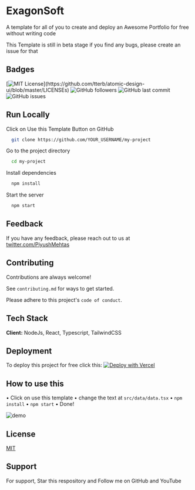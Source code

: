 
# ExagonSoft

A template for all of you to create and deploy an Awesome Portfolio for free without writing code

This Template is still in beta stage if you find any bugs, please create an issue for that


## Badges

[![MIT License](https://img.shields.io/apm/l/atomic-design-ui.svg?)](https://github.com/tterb/atomic-design-ui/blob/master/LICENSEs)
![GitHub followers](https://img.shields.io/github/followers/exagonsoft)
![GitHub last commit](https://img.shields.io/github/last-commit/exagonsoft/my_place)
![GitHub issues](https://img.shields.io/github/issues/exagonsoft/my_place)

  
## Run Locally

Click on Use this Template Button on GitHub

```bash
  git clone https://github.com/YOUR_USERNAME/my-project
```

Go to the project directory

```bash
  cd my-project
```

Install dependencies

```bash
  npm install
```

Start the server

```bash
  npm start
```

  
## Feedback

If you have any feedback, please reach out to us at [twitter.com/PiyushMehtas](https://twitter.com/PiyushMehtaS)

  
## Contributing

Contributions are always welcome!

See `contributing.md` for ways to get started.

Please adhere to this project's `code of conduct`.

  
## Tech Stack

**Client:** NodeJs, React, Typescript, TailwindCSS



  
## Deployment

To deploy this project for free click this: [![Deploy with Vercel](https://vercel.com/button)](https://vercel.com/new/clone?repository-url=https%3A%2F%2Fgithub.com%2Fpiyush97%2Fawesome-portfolio)

## How to use this

• Click on use this template
• change the text at `src/data/data.tsx`
• `npm install`
• `npm start`
• Done!

![demo](/demo.gif)
## License

[MIT](/LICENSE)

  
## Support

For support, Star this respository and Follow me on GitHub and YouTube

  
